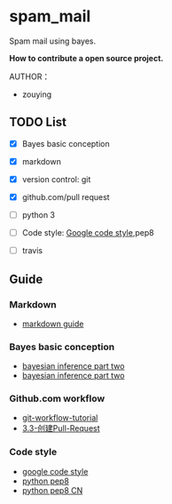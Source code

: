 # spam_mail
Spam mail using bayes.

**How to contribute a open source project.**


AUTHOR：
- zouying

## TODO List ##
- [x] Bayes basic conception
- [x] markdown
- [x] version control: git
- [x] github.com/pull request
- [ ] python 3
- [ ] Code style: [Google code style](http://python-guide-pt-br.readthedocs.io/en/latest/writing/style/#code-style),pep8
- [ ] travis


## Guide ##

### Markdown ###
- [markdown guide](https://github.com/Melo618/Simple-Markdown-Guide)

### Bayes basic conception ###
- [bayesian inference part two](http://www.ruanyifeng.com/blog/2011/08/bayesian_inference_part_one.html)
- [bayesian inference part two](http://www.ruanyifeng.com/blog/2011/08/bayesian_inference_part_two.html)

### Github.com workflow ###
- [git-workflow-tutorial](https://github.com/xirong/my-git/blob/master/git-workflow-tutorial.md)
- [3.3-创建Pull-Request](https://github.com/geeeeeeeeek/git-recipes/wiki/3.3-%E5%88%9B%E5%BB%BAPull-Request)


### Code style ###
- [google code style](http://python-guide-pt-br.readthedocs.io/en/latest/writing/style/#code-style)
- [python pep8](https://www.python.org/dev/peps/pep-0008/)
- [python pep8 CN](https://lizhe2004.gitbooks.io/code-style-guideline-cn/content/python/python-pep8.html)
